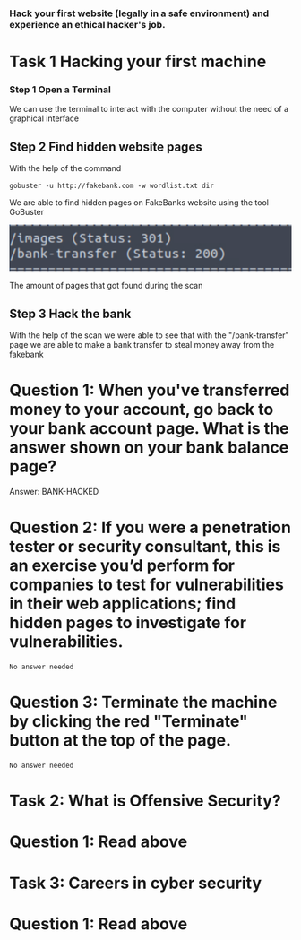 ### Hack your first website (legally in a safe environment) and experience an ethical hacker's job.

# Task 1 Hacking your first machine

### Step 1 Open a Terminal

We can use the terminal to interact with the computer without the need of a graphical interface

## Step 2 Find hidden website pages

With the help of the command

	gobuster -u http://fakebank.com -w wordlist.txt dir

We are able to find hidden pages on FakeBanks website using the tool GoBuster

![](Attachments/Amount%20of%20pages%20found.png)

The amount of pages that got found during the scan

## Step 3 Hack the bank

With the help of the scan we were able to see that with the "/bank-transfer" page we are able to make a bank transfer to steal money away from the fakebank


# Question 1: When you've transferred money to your account, go back to your bank account page. What is the answer shown on your bank balance page?

Answer:
	BANK-HACKED

# Question 2: If you were a penetration tester or security consultant, this is an exercise you’d perform for companies to test for vulnerabilities in their web applications; find hidden pages to investigate for vulnerabilities.

	No answer needed

# Question 3: Terminate the machine by clicking the red "Terminate" button at the top of the page.

	No answer needed

# Task 2: What is Offensive Security?

# Question 1: Read above

# Task 3: Careers in cyber security

# Question 1: Read above